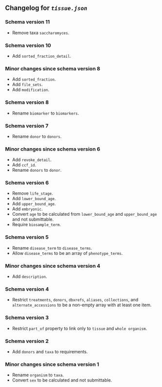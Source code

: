 ## Changelog for *`tissue.json`*


### Schema version 11

* Remove taxa `saccharomyces`.

### Schema version 10

* Add `sorted_fraction_detail`.

### Minor changes since schema version 8

* Add `sorted_fraction`.
* Add `file_sets`.
* Add `modification`.

### Schema version 8

* Rename `biomarker` to `biomarkers`.

### Schema version 7

* Rename `donor` to `donors`.

### Minor changes since schema version 6
* Add `revoke_detail`.
* Add `ccf_id`.
* Rename `donors` to `donor`.

### Schema version 6

* Remove `life_stage`.
* Add `lower_bound_age`.
* Add `upper_bound_age`.
* Add `embryonic`.
* Convert `age` to be calculated from `lower_bound_age` and `upper_bound_age` and not submittable.
* Require `biosample_term`.

### Schema version 5

* Rename `disease_term` to `disease_terms`.
* Allow `disease_terms` to be an array of `phenotype_terms`.

### Minor changes since schema version 4

* Add `description`.

### Schema version 4

* Restrict `treatments`, `donors`, `dbxrefs`, `aliases`, `collections`, and `alternate_accessions` to be a non-empty array with at least one item.

### Schema version 3

* Restrict `part_of` property to link only to `tissue` and `whole organism`.

### Schema version 2

* Add `donors` and `taxa` to requirements.

### Minor changes since schema version 1

* Rename `organism` to `taxa`.
* Convert `sex` to be calculated and not submittable.
